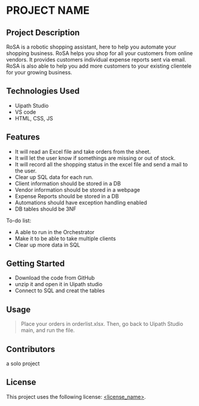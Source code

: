 # PROJECT NAME

## Project Description

RoSA is a robotic shopping assistant, here to help you automate your shopping business. RoSA helps you shop for all your customers from online vendors. It provides customers individual expense reports sent via email. RoSA is also able to help you add more customers to your existing clientele for your growing business.

## Technologies Used

* Uipath Studio
* VS code
* HTML, CSS, JS

## Features

* It will read an Excel file and take orders from the sheet.
* It will let the user know if somethings are missing or out of stock.
* It will record all the shopping status in the excel file and send a mail to the user.
* Clear up SQL data for each run.
* Client information should be stored in a DB
* Vendor information should be stored in a webpage
* Expense Reports should be stored in a DB
* Automations should have exception handling enabled
* DB tables should be 3NF

To-do list:
* A able to run in the Orchestrator
* Make it to be able to take multiple clients
* Clear up more data in SQL


## Getting Started
   
* Download the code from GitHub
* unzip it and open it in Uipath studio
* Connect to SQL and creat the tables

## Usage

> Place your orders in orderlist.xlsx. Then, go back to Uipath Studio main, and run the file.
## Contributors

a solo project

## License

This project uses the following license: [<license_name>](<link>).

